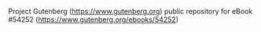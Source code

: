Project Gutenberg (https://www.gutenberg.org) public repository for
eBook #54252 (https://www.gutenberg.org/ebooks/54252)
